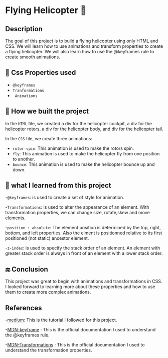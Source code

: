 # Flying Helicopter :helicopter:
## Description
The goal of this project is to build a flying helicopter using only HTML and CSS. We will learn how to use animations and transform properties to create a flying helicopter. We will also learn how to use the @keyframes rule to create smooth animations.

## :book: Css Properties used 
- `@keyframes`
- `Tranformations`
- ` Animations`

## :bricks: How we built the project
In the `HTML` file, we created a div for the helicopter cockpit, a div for the helicopter rotors, a div for the helicopter body, and div for the helicopter tail.

In the `CSS` file, we create three animations: 
- `rotor-spin`: This animation is used to make the rotors spin.
- `fly`: This animation is used to make the helicopter fly from one position to another.
- `bounce`: This animation is used to make the helicopter bounce up and down.

## :brain: what I learned from this project 
-`@keyframes`: is used to create a set of style for animation. 

-`Transformations`: is used to alter the appearance of an element. With transformation properties, we can change size, rotate,skew and move elements.

-`position : absolute`: The element position is determined by the top, right, bottom, and left properties. Also the elment  is positionned relative to its first positioned (not static) ancestor element.

-`z-index`: is used to specify the stack order of an element. An element with greater stack order is always in front of an element with a lower stack order.

## :end: Conclusion 
 This project was great to begin with animations and transformations in CSS. I looked forward to learning more about these properties and how to use them to create more complex animations.
## References
-[medium](https://medium.com/@codewithshahan/flying-helicopter-with-css-animation-step-by-step-guide-66c08cefe1c3): This is the tutorial I followed for this project. 

-[MDN-keyframe]("https://developer.mozilla.org/en-US/docs/Web/CSS/@keyframes") : This is the  official documentation I used to understand the @keyframes rule.

-[MDN-Transformations]("https://developer.mozilla.org/fr/docs/Web/CSS/transform") : This is the official documentation I used to understand the transformation properties.